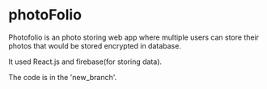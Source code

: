 # photoFolio
Photofolio is an photo storing web app where multiple users can store their photos that would be stored encrypted in database.

It used React.js and firebase(for storing data).

The code is in the 'new_branch'.
